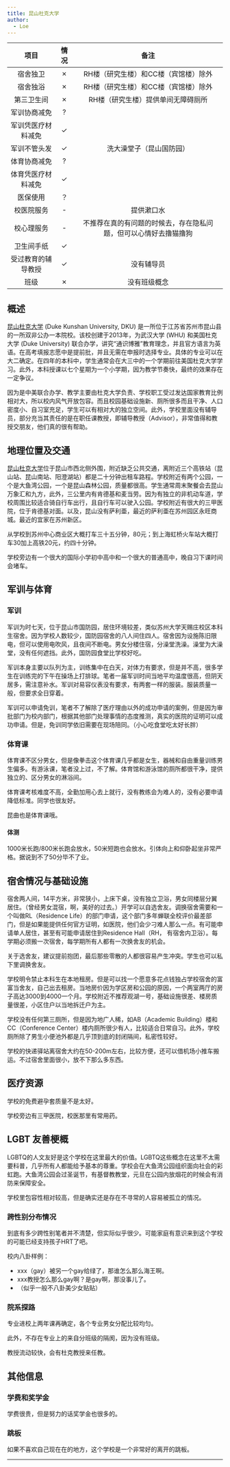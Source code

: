 ```yaml
---
title: 昆山杜克大学
author:
  - Loe
---
```


|        项目         | 情况  |     备注     |
| :----------------: | :--: | :----------: |
|      宿舍独卫      |  ✗   |  RH楼（研究生楼）和CC楼（宾馆楼）除外  |
|      宿舍独浴      |  ✗   |  RH楼（研究生楼）和CC楼（宾馆楼）除外  |
|     第三卫生间     |  ✗   |  RH楼（研究生楼）提供单间无障碍厕所    |
|    军训协商减免    |  ?   |              |
| 军训凭医疗材料减免  |  ✓   |              |
|    军训不管头发    |  ✓   | 洗大澡堂子（昆山国防园） |
|    体育协商减免    |  ?   |              |
| 体育凭医疗材料减免  |    ✓  |              |
|      医保使用      |  ？   |              |
|     校医院服务     |  -   | 提供漱口水 |
|     校心理服务     |  -   | 不推荐在真的有问题的时候去，存在隐私问题，但可以心情好去撸猫撸狗 |
|     卫生间手纸     |   ✓  |   |
|     受过教育的辅导教授     |   ✓  |  没有辅导员  |
|     班级     |   ✗  |  没有班级概念  |

<!-- 
::: info
此表格为介绍学校的基本情况，如果没有或者不想写的话可以去掉。

其中情况如果是正面的或者表示确认使用符号`✓`

其中情况如果是负面的或者表示否认使用符号`✗`

如果情况暂时为未知的使用符号`?`

如果为视情况而定，则使用符号`-`

如果有需要文字补充的情况，请添加到`备注`栏中
::: -->

## 概述

[昆山杜克大学](https://www.dukekunshan.edu.cn/) (Duke Kunshan University, DKU) 是一所位于江苏省苏州市昆山县的一所双非公办一本院校。该校创建于2013年，为武汉大学 (WHU) 和美国杜克大学 (Duke University) 联合办学，讲究“通识博雅”教育理念，并且官方语言为英语。在高考填报志愿中是提前批，并且无需在申报时选择专业。具体的专业可以在大二确定。在四年的本科中，学生通常会在大三中的一个学期前往美国杜克大学学习。此外，本科授课以七个星期为一个小学期，因为教学节奏快，最终的效果存在一定争议。

因为是中美联合办学、教学主要由杜克大学负责、学校职工受过发达国家教育比例相对大，所以校内风气开放包容。而且校园基础设施新、厕所很多而且干净、人口密度小、自习室充足，学生可以有相对大的独立空间。此外，学校里面没有辅导员，部分充当其责任的是在职任课教授，即辅导教授（Advisor），非常值得和教授交朋友，他们真的很有帮助。

## 地理位置及交通
<!-- 
::: info
这一部分应当以校区名称位于 `[通讯地址](高德地图 POI 链接)` 的形式开头。在此应该阐明哪些学生将会进入哪个校区，是按年级分配校区还是按专业分配校区等等。如果某个校区离市区很远，或者交通不便，应当指出。

如果学校设有多个校区，在接下来的内容中，请注意你所陈述的是否是所有校区的普遍情况。如果你只了解自己所在的校区的情况，而对其他校区并不了解，应当指出。
::: -->

[昆山杜克大学](https://mmapgwh.map.qq.com/shortlink/short?l=1c8d0a3b5656d1827802e4475c58bbf3)位于昆山市西北侧外围，附近缺乏公共交通，离附近三个高铁站（昆山站、昆山南站、阳澄湖站）都是二十分钟出租车路程。学校附近有两个公园，一个是大鱼湾公园，一个是昆山森林公园，质量都很高。学生通常周末聚餐会去昆山万象汇和九方，此外，三公里内有肯德基和麦当劳。因为有独立的非机动车道，学校周围比较适合骑自行车出行，且自行车可以驶入公园。学校附近有很大的三甲医院，位于肯德基对面。以及，昆山没有萨利亜，最近的萨利亜在苏州园区永旺商城。最近的宜家在苏州新区。

从学校到苏州中心商业区大概打车三十五分钟，80元；到上海虹桥火车站大概打车30加上高铁20元，约四十分钟。

学校旁边有一个很大的国际小学初中高中和一个很大的普通高中，晚自习下课时间会堵车。

## 军训与体育
<!-- 
::: info
军训部分重点关注：军训是否强制要求剪短头发，军训的时长、强度，军训能否免训或半训等等；体育部分重点关注：体育课是否男女分开，体育课强度、考核难度，是否可以申请降低标准等等。

此部分可以像下面的例子一样分段写，也可以合并为同一个正文。
::: -->

### 军训

军训为时七天，位于昆山市国防园，居住环境较差，类似苏州大学天赐庄校区本科生宿舍。因为学校人数较少，国防园宿舍的八人间住四人。宿舍因为设施陈旧限电，但可以使用电吹风，且夜间不断电。男女分楼住宿，分澡堂洗澡。澡堂为大澡堂，没有任何遮挡。此外，国防园食堂比学校好吃。

军训本身主要以队列为主，训练集中在白天，对体力有要求，但是并不高，很多学生在训练完的下午在操场上打排球。笔者一届军训时间当地平均温度很高，但阴天居多，需注意补水。军训对易容仪表没有要求，有两套一样的服装。服装质量一般，但要求全日穿着。

军训可以申请免训，笔者不了解除了医疗理由以外的成功申请的案例，但是因为审批部门为校内部门，根据其他部门处理事情的态度推测，真实的医院的证明可以成功申请。但是，免训同学依旧需要在现场陪同。（小心吃食堂吃太好长胖）

### 体育课

体育课不区分男女，但是像拳击这个体育课几乎都是女生，器械和自由重量训练男生偏多。有游泳课，笔者没上过，不了解。体育馆和游泳馆的厕所都很干净，提供独立的、区分男女的淋浴间。

体育课考核难度不高，全勤加用心去上就行，没有教练会为难人的，没有必要申请降低标准。同学也很友好。

昆曲也是体育课哦。

#### 体测
<!-- 
::: info
因为考虑到跨性别群体进行的 HRT 治疗可能会影响到体力，且一些学校对于体测较为严格，因此体测部分应当记录详细的体测政策和执行标准。
::: -->

1000米长跑/800米长跑会放水，50米短跑也会放水。引体向上和仰卧起坐非常严格。据说到不了50分毕不了业。

## 宿舍情况与基础设施
<!-- 
::: info
宿舍情况重点关注：寝室环境、是否有独立卫浴，是否可以申请调换寝室乃至于单人居住，是否可以校外租房居住等等；基础设施部分重点关注：学校各处是否有第三卫生间。

如果有多个校区且实施的政策不一样，应特别指出。

可以引用 [colleges.chat](https://colleges.chat) 补充说明
::: -->

宿舍两人间，14平方米，非常狭小，上床下桌，没有独立卫浴，男女同楼层分翼居住。（曾经男女混宿，啊，美好的过去。）开学可以自选舍友。调换宿舍需要和一个叫做RL（Residence Life）的部门申请，这个部门多年蝉联全校评价最差部门，但是如果能提供任何官方证明，如医院，他们会少刁难人那么一点。有可能申请单人居住，甚至有可能申请居住到Residence Hall（RH， 有宿舍内卫浴）。每学期必须搬一次宿舍，每学期所有人都有一次换舍友的机会。

关于选舍友，建议提前抱团，最后那些零散的人都很容易产生冲突。学生也可以私下里调换舍友。

学校明令禁止本科生在本地租房。但是可以找一个愿意多花点钱独占学校宿舍的富富当舍友，自己出去租房。当地房价因为学区房和公园的原因，一个两室两厅的房子高达3000到4000一个月。学校附近不推荐观湖一号，基础设施很差、楼房质量很差，小区住户以当地拆迁户为主。

学校没有任何第三厕所，但是因为地广人稀，如AB（Academic Building）楼和CC（Conference Center）楼内厕所很少有人，比较适合日常自习。此外，学校厕所除了男生小便池外都是几乎顶到底的封闭隔间，私密性较好。

学校的快递驿站离宿舍大约在50-200m左右，比较方便，还可以借机场小推车搬运。不过宿舍里面很小，放不下那么多东西。

## 医疗资源
<!-- 
::: info
医疗资源部分包括：校医院能否开具激素检查，能否公费或医保购买 HRT 药物；如果不能，校外的医院能否进行检查与开具药物，能否回校报销，前往校外医院与报销是否方便等等。
:::

正文部分 -->

学校的免费避孕套质量不是太好。

学校旁边有三甲医院，校医那里有常用药。

## LGBT 友善梗概
<!-- 
::: info
如果不利于跨性别生存请特别指出

这里可以写一些主观感受，如学校、教师、同学是否对 LGBT 友善等，客观内容包括学校是否有 LGBT 专门的社团组织，是否提供 LGBT 的科普等。大部分学校都有提供心理咨询服务，如有心理咨询的经历，可以讲述心理咨询是否跨性别友善、预约是否容易等等。

如果愿意，在此还可以列写一下学校内的跨性别分布情况，但是应特别添加一个小标题来描述。
:::

正文部分 -->

LGBTQ的人文友好是这个学校在这里最大的价值。LGBTQ这些概念在这里不太需要科普，几乎所有人都能给予基本的尊重。学校会在大鱼湾公园组织面向社会的彩虹跑。大鱼湾公园会过圣诞节，有基督教教堂，元旦在公园内放烟花的时候会有消防来保障安全。

学校里包容性相对较高，但是确实还是存在不寻常的人容易被孤立的情况。

### 跨性别分布情况
<!-- 
::: info
对于该校现存跨性别数量不需要特别指出（考虑到时效性问题）
:::

正文部分 -->

到底有多少跨性别笔者并不清楚，但实际似乎很少。可能家庭有意识来到这个学校的可能已经支持孩子HRT了吧。

校内八卦样例：

- xxx（gay）被另一个gay给绿了，那谁怎么那么海王啊。
- xxx教授怎么那么gay啊？是gay啊，那没事儿了。
- （似乎一般不八卦美少女贴贴）

### 院系探路
<!-- 
::: info
由于不同院系之间可能差异较大，所以可以在这里写下你所在的院系氛围如何，院系老师、同学是否跨性别友善等等。
:::

正文部分 -->

专业进校上两年课再确定，各个专业男女分配比较均匀。

此外，不存在专业上的来自分班级的隔阂，因为没有班级。

教授流动较快，会有杜克教授来任教。

## 其他信息
<!-- 
::: info
如果你认为还有其他需要放在 Wiki 上的内容，可以填写在这个小节中，如果有必要，可以单独添加小标题来分段。
:::

正文部分 -->

### 学费和奖学金

学费很贵，但是努力的话奖学金也很多的。

### 跳板

如果不喜欢自己现在在的地方，这个学校是一个非常好的离开的跳板。

---
<!-- 
## 投稿人联系方式

::: info
如果你愿意，可以进行署名，这需要你在文件头部的 `author` 处添加，并将您的署名添加在下方的小标题中。如果不希望署名，应当修改`author`为`匿名`，并注释掉「投稿人联系方式」示例小标题。

为了避免不必要的麻烦，如果有多位贡献者且希望署名，请在署名处添加 `等` 字样，来说明该页面可能也包含了其他人的贡献。你还可以在页面末尾留下你的联系方式，如邮箱等，方便学校的其他跨性别或是有意向报考你的学校的跨性别联系你。你也可以以私聊的形式和他们交流学校的更多情况。
:::

### 贡献者姓名

::: info
请考虑联络方式的未来可用性
:::

- QQ：1145141919810
- E-Mail：<example@rle.wiki> -->
